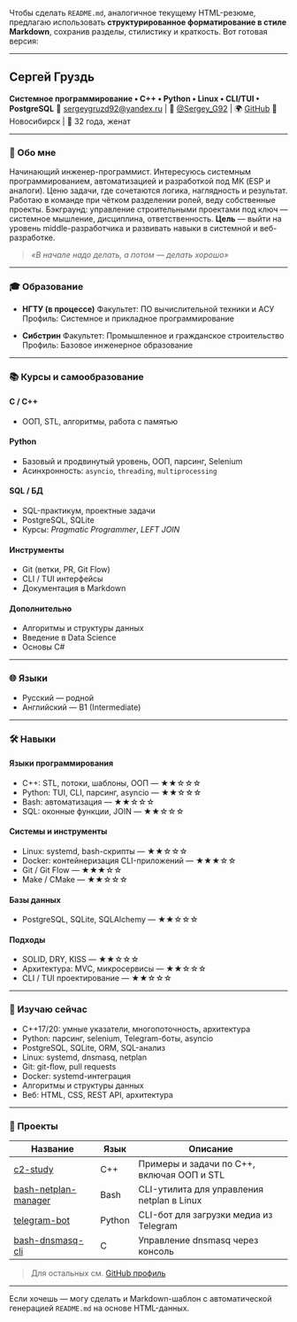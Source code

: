 Чтобы сделать `README.md`, аналогичное текущему HTML-резюме, предлагаю использовать **структурированное форматирование в стиле Markdown**, сохранив разделы, стилистику и краткость. Вот готовая версия:

---

## Сергей Груздь

**Системное программирование • C++ • Python • Linux • CLI/TUI • PostgreSQL**
📧 [sergeygruzd92@yandex.ru](mailto:sergeygruzd92@yandex.ru) | 📱 [@Sergey\_G92](https://t.me/Sergey_G92) | 🌍 [GitHub](https://github.com/sergey-92G)
📍 Новосибирск | 👤 32 года, женат

---

### 🧾 Обо мне

Начинающий инженер-программист.
Интересуюсь системным программированием, автоматизацией и разработкой под МК (ESP и аналоги).
Ценю задачи, где сочетаются логика, наглядность и результат.
Работаю в команде при чётком разделении ролей, веду собственные проекты.
Бэкграунд: управление строительными проектами под ключ — системное мышление, дисциплина, ответственность.
**Цель** — выйти на уровень middle-разработчика и развивать навыки в системной и веб-разработке.

> *«В начале надо делать, а потом — делать хорошо»*

---

### 🎓 Образование

* **НГТУ (в процессе)**
  Факультет: ПО вычислительной техники и АСУ
  Профиль: Системное и прикладное программирование

* **Сибстрин**
  Факультет: Промышленное и гражданское строительство
  Профиль: Базовое инженерное образование

---

### 📚 Курсы и самообразование

#### C / C++

* ООП, STL, алгоритмы, работа с памятью

#### Python

* Базовый и продвинутый уровень, ООП, парсинг, Selenium
* Асинхронность: `asyncio`, `threading`, `multiprocessing`

#### SQL / БД

* SQL-практикум, проектные задачи
* PostgreSQL, SQLite
* Курсы: *Pragmatic Programmer*, *LEFT JOIN*

#### Инструменты

* Git (ветки, PR, Git Flow)
* CLI / TUI интерфейсы
* Документация в Markdown

#### Дополнительно

* Алгоритмы и структуры данных
* Введение в Data Science
* Основы C#

---

### 🌐 Языки

* Русский — родной
* Английский — B1 (Intermediate)

---

### 🛠️ Навыки

#### Языки программирования

* C++: STL, потоки, шаблоны, ООП — ★★☆☆☆
* Python: TUI, CLI, парсинг, asyncio — ★★☆☆☆
* Bash: автоматизация — ★★☆☆☆
* SQL: оконные функции, JOIN — ★★☆☆☆

#### Системы и инструменты

* Linux: systemd, bash-скрипты — ★★☆☆☆
* Docker: контейнеризация CLI-приложений — ★★★☆☆
* Git / Git Flow — ★★★☆☆
* Make / CMake — ★★☆☆☆

#### Базы данных

* PostgreSQL, SQLite, SQLAlchemy — ★★☆☆☆

#### Подходы

* SOLID, DRY, KISS — ★★☆☆☆
* Архитектура: MVC, микросервисы — ★★☆☆☆
* CLI / TUI проектирование — ★★☆☆☆

---

### 📖 Изучаю сейчас

* C++17/20: умные указатели, многопоточность, архитектура
* Python: парсинг, selenium, Telegram-боты, asyncio
* PostgreSQL, SQLite, ORM, SQL-анализ
* Linux: systemd, dnsmasq, netplan
* Git: git-flow, pull requests
* Docker: systemd-интеграция
* Алгоритмы и структуры данных
* Веб: HTML, CSS, REST API, архитектура

---

### 💼 Проекты

| Название                                                                   | Язык   | Описание                                   |
| -------------------------------------------------------------------------- | ------ | ------------------------------------------ |
| [c2-study](https://github.com/sergey-92G/c2-study)                         | C++    | Примеры и задачи по C++, включая ООП и STL |
| [bash-netplan-manager](https://github.com/sergey-92G/bash-netplan-manager) | Bash   | CLI-утилита для управления netplan в Linux |
| [telegram-bot](https://github.com/sergey-92G/python-tg-downloader)         | Python | CLI-бот для загрузки медиа из Telegram     |
| [bash-dnsmasq-cli](https://github.com/sergey-92G/bash-dnsmasq-cli)         | C      | Управление dnsmasq через консоль           |

> Для остальных см. [GitHub профиль](https://github.com/sergey-92G)

---

Если хочешь — могу сделать и Markdown-шаблон с автоматической генерацией `README.md` на основе HTML-данных.
